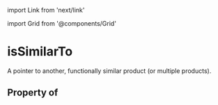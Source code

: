 import Link from 'next/link'
  
import Grid from '@components/Grid'

# isSimilarTo

A pointer to another, functionally similar product (or multiple products).

## Property of



